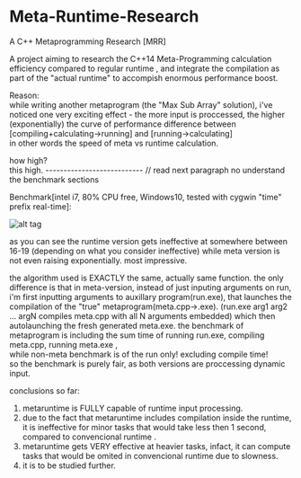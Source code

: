 # Meta-Runtime-Research
A C++ Metaprogramming Research [MRR]


A project aiming to research the C++14 Meta-Programming calculation efficiency compared to regular runtime , 
and integrate the compilation as part of the "actual runtime" to accompish enormous performance boost. 

Reason:\
while writing another metaprogram (the "Max Sub Array" solution), i've noticed one very exciting effect - the more input is proccessed, 
the higher (exponentially) the curve of performance difference between\
[compiling+calculating->running] and [running->calculating]\
in other words the speed of meta vs runtime calculation.


how high?\
this high.              ---------------------------   // read next paragraph no understand the benchmark sections

Benchmark[intel i7, 80% CPU free, Windows10,     tested with cygwin "time" prefix real-time]:

![alt tag](http://i.imgur.com/gx9kO7H.jpg)


as you can see the runtime version gets ineffective at somewhere between 16-19 (depending on what you consider ineffective)
while meta version is not even raising exponentially. most impressive.


the algorithm used is EXACTLY the same, actually same function. the only difference is that in meta-version, instead of just inputing arguments
on run, i'm first inputting arguments to auxillary program(run.exe), that launches the compilation of the "true" metaprogram(meta.cpp->.exe).
(run.exe arg1 arg2 ... argN compiles meta.cpp with all N arguments embedded) which then autolaunching the fresh generated meta.exe.
the benchmark of metaprogram is including the sum time of running run.exe, compiling meta.cpp, running meta.exe , \
while non-meta benchmark is of the run only! excluding compile time! \
so the benchmark is purely fair, as both versions are proccessing dynamic input.


conclusions so far:
1) metaruntime is FULLY capable of runtime input processing.
2) due to the fact that metaruntime includes compilation inside the runtime, it is ineffective for minor tasks that would take less then 1 second, compared to convencional runtime .
3) metaruntime gets VERY effective at heavier tasks, infact, it can compute tasks that would be omited in convencional runtime due to slowness.
4) it is to be studied further. 




